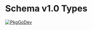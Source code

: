 # Schema v1.0 Types

[![PkgGoDev](https://pkg.go.dev/badge/go.opentelemetry.io/otel/schema/v1.0/types)](https://pkg.go.dev/go.opentelemetry.io/otel/schema/v1.0/types)
